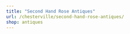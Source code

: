 ```yaml
---
title: "Second Hand Rose Antiques"
url: /chesterville/second-hand-rose-antiques/
shop: antiques
---
```

